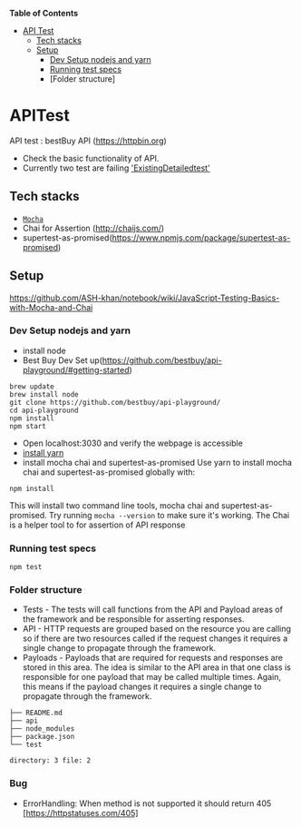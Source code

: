 <!-- START doctoc generated TOC please keep comment here to allow auto update -->
<!-- DON'T EDIT THIS SECTION, INSTEAD RE-RUN doctoc TO UPDATE -->
**Table of Contents**

- [API Test](#APITest)
  - [Tech stacks](#tech-stacks)
  - [Setup](#setup)
    - [Dev Setup nodejs and yarn](#dev-setup-nodejs-and-yarn)
    - [Running test specs](#running-test-specs)
    - [Folder structure]
<!-- END doctoc generated TOC please keep comment here to allow auto update -->

# APITest

API test : bestBuy API (https://httpbin.org)
- Check the basic functionality of API.
- Currently two test are failing ['ExistingDetailedtest'](https://github.com/BestBuy/api-playground/tree/master/test)

## Tech stacks

- [`Mocha`](https://mochajs.org/)
- Chai for Assertion (http://chaijs.com/)
- supertest-as-promised(https://www.npmjs.com/package/supertest-as-promised)

## Setup

https://github.com/ASH-khan/notebook/wiki/JavaScript-Testing-Basics-with-Mocha-and-Chai
### Dev Setup nodejs and yarn
* install node
* Best Buy Dev Set up(https://github.com/bestbuy/api-playground/#getting-started)
```
brew update
brew install node
git clone https://github.com/bestbuy/api-playground/
cd api-playground
npm install
npm start
```
* Open localhost:3030 and verify the webpage is accessible
* [install yarn](https://yarnpkg.com/lang/en/docs/install/)
* install mocha chai and supertest-as-promised
Use yarn to install mocha chai and supertest-as-promised globally with:
```
npm install

```
This will install two command line tools, mocha chai and supertest-as-promised. Try running `mocha --version` to make sure it's working.
The Chai is a helper tool to for assertion of API response

### Running test specs

```
npm test

```


### Folder structure

- Tests -  The tests will call functions from the API and Payload areas of the framework and be responsible for asserting responses.
- API -  HTTP requests are grouped based on the resource you are calling so if there are two resources called if the request changes it requires a single change to propagate through the framework.
- Payloads - Payloads that are required for requests and responses are stored in this area. The idea is similar to the API area in that one class is responsible for one payload that may be called multiple times. Again, this means if the payload changes it requires a single change to propagate through the framework.


````
├── README.md
├── api
├── node_modules
├── package.json
└── test

directory: 3 file: 2 

`````


### Bug 
- ErrorHandling: When method is not supported it should return 405 [https://httpstatuses.com/405]
